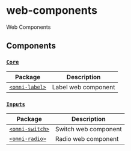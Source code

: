 # web-components
Web Components

## Components

### [`Core`](src/core/README.md)

| Package                                                          | Description                                       |
|------------------------------------------------------------------|---------------------------------------------------|
| [`<omni-label>`](src/core/label/README.md)                       | Label web component                               |

### [`Inputs`](src/inputs/README.md)

| Package                                                          | Description                                       |
|------------------------------------------------------------------|---------------------------------------------------|
| [`<omni-switch>`](src/inputs/switch/README.md)                   | Switch web component                              |
| [`<omni-radio>`](src/inputs/radio/README.md)            | Radio web component                               |